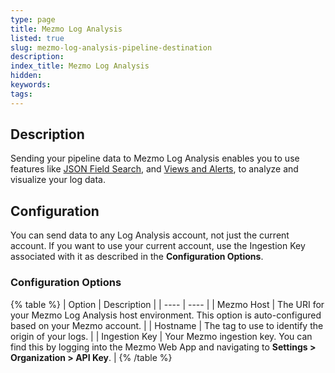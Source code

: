 ```yaml
---
type: page
title: Mezmo Log Analysis
listed: true
slug: mezmo-log-analysis-pipeline-destination
description: 
index_title: Mezmo Log Analysis
hidden: 
keywords: 
tags: 
---
```


## Description

Sending your pipeline data to Mezmo Log Analysis enables you to use features like [JSON Field Search](/docs/search-json-fields), and [Views and Alerts](/docs/view-log-data), to analyze and visualize your log data. 

## Configuration

You can send data to any Log Analysis account, not just the current account. If you want to use your current account, use the Ingestion Key associated with it as described in the **Configuration Options**. 

### Configuration Options

{% table %}
| Option | Description | 
| ---- | ---- | 
| Mezmo Host | The URI for your Mezmo Log Analysis host environment. This option is auto-configured based on your Mezmo account. | 
| Hostname | The tag to use to identify the origin of your logs. | 
| Ingestion Key | Your Mezmo ingestion key. You can find this by logging into the Mezmo Web App and navigating to **Settings &gt; Organization &gt; API Key**. | 
{% /table %}